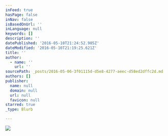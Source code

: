 ```yaml
---
inFeed: true
hasPage: false
inNav: false
isBasedOnUrl: ''
inLanguage: null
keywords: []
description: ''
datePublished: '2016-05-10T21:24:52.905Z'
dateModified: '2016-05-10T21:19:25.621Z'
title: ''
author:
  - name: ''
    url: ''
sourcePath: _posts/2016-05-06-3f01115d-d5e8-4277-aeec-d58ed2dffc2d.md
authors: []
publisher:
  name: null
  domain: null
  url: null
  favicon: null
starred: true
_type: Blurb

---
```

![](https://s3-us-west-2.amazonaws.com/the-grid-img/p/aec325ccf62c02871437443e04841c7354358d49.jpg)